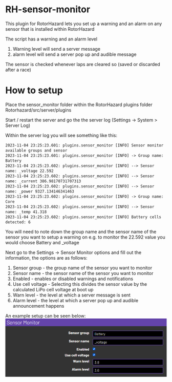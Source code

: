# RH-sensor-monitor
This plugin for RotorHazard lets you set up a warning and an alarm on any sensor that is installed within RotorHazard

The script has a warning and an alarm level

1. Warning level will send a server message
2. alarm level will send a server pop up and audible message

The sensor is checked whenever laps are cleared so (saved or discarded after a race)

# How to setup
Place the sensor_monitor folder within the RotorHazard plugins folder Rotorhazard/src/server/plugins

Start / restart the server and go the the server log (Settings -> System > Server Log)

Within the server log you will see something like this:
```
2023-11-04 23:25:23.601: plugins.sensor_monitor [INFO] Sensor monitor available groups and sensor
2023-11-04 23:25:23.601: plugins.sensor_monitor [INFO] -> Group name: Battery
2023-11-04 23:25:23.602: plugins.sensor_monitor [INFO] --> Sensor name: _voltage 22.592
2023-11-04 23:25:23.602: plugins.sensor_monitor [INFO] --> Sensor name: _current 386.98170731707313
2023-11-04 23:25:23.602: plugins.sensor_monitor [INFO] --> Sensor name: _power 9327.134146341463
2023-11-04 23:25:23.602: plugins.sensor_monitor [INFO] -> Group name: Core
2023-11-04 23:25:23.602: plugins.sensor_monitor [INFO] --> Sensor name: _temp 41.318
2023-11-04 23:25:23.602: plugins.sensor_monitor [INFO] Battery cells detected: 6
```

You will need to note down the group name and the sensor name of the sensor you want to setup a warning on e.g. to monitor the 22.592 value you would choose Battery and _voltage

Next go to the Settings -> Sensor Monitor options and fill out the information, the options are as follows:
1. Sensor group - the group name of the sensor you want to monitor
2. Sensor name - the sensor name of the sensor you want to monitor
3. Enabled - enables or disabled warnings and notifications
4. Use cell voltage - Selecting this divides the sensor value by the calculated LiPo cell voltage at boot up
5. Warn level - the level at which a server message is sent
6. Alarm level - the level at which a server pop up and audible announcement happens

An example setup can be seen below:
![example setup](./img/example_setup.png)
